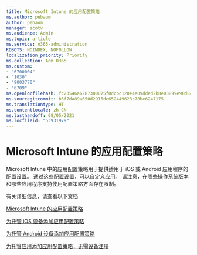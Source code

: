 ```yaml
---
title: Microsoft Intune 的应用配置策略
ms.author: pebaum
author: pebaum
manager: scotv
ms.audience: Admin
ms.topic: article
ms.service: o365-administration
ROBOTS: NOINDEX, NOFOLLOW
localization_priority: Priority
ms.collection: Adm_O365
ms.custom:
- "6700004"
- "1030"
- "9003770"
- "6709"
ms.openlocfilehash: fc23546a6287300075f0dcbc120e4e09dded2b8e03899e98d8c27ff6c94b737e
ms.sourcegitcommit: b5f7da89a650d2915dc652449623c78be6247175
ms.translationtype: HT
ms.contentlocale: zh-CN
ms.lasthandoff: 08/05/2021
ms.locfileid: "53931979"
---
```

# <a name="app-configuration-policies-for-microsoft-intune"></a>Microsoft Intune 的应用配置策略

Microsoft Intune 中的应用配置策略用于提供适用于 iOS 或 Android 应用程序的配置设置。 通过这些配置设置，可以自定义应用。 请注意，在哪些操作系统版本和哪些应用程序支持使用配置策略方面存在限制。

有关详细信息，请查看以下文档

[Microsoft Intune 的应用配置策略](https://docs.microsoft.com/intune/app-configuration-policies-overview)  

[为托管 iOS 设备添加应用配置策略](https://docs.microsoft.com/intune/app-configuration-policies-use-ios)  

[为托管 Android 设备添加应用配置策略](https://docs.microsoft.com/intune/app-configuration-policies-use-android)

[为托管应用添加应用配置策略，无需设备注册](https://docs.microsoft.com/intune/app-configuration-policies-managed-app)
